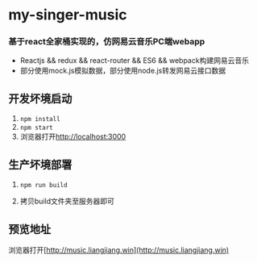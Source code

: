 # my-singer-music

### 基于react全家桶实现的，仿网易云音乐PC端webapp
* Reactjs && redux && react-router && ES6 && webpack构建网易云音乐
* 部分使用mock.js模拟数据，部分使用node.js转发网易云接口数据

## 开发坏境启动

1. `npm install`
2. `npm start`
3. 浏览器打开[http://localhost:3000](http://localhost:3000)

## 生产坏境部署

1. `npm run build`

2. 拷贝build文件夹至服务器即可

##  预览地址

浏览器打开[http://music.liangjiang.win](http://music.liangjiang.win)
